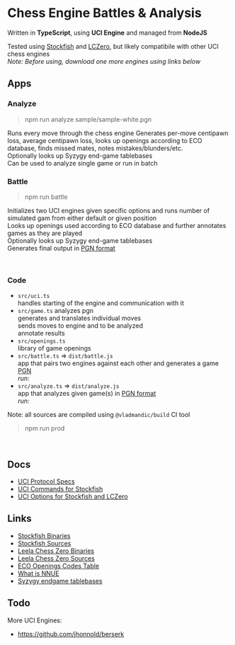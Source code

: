# Chess Engine Battles & Analysis

Written in **TypeScript**, using **UCI Engine** and managed from **NodeJS**

Tested using [Stockfish](https://stockfishchess.org/) and [LCZero](https://lczero.org/), but likely compatibile with other UCI chess engines  
*Note: Before using, download one more engines using links below*  

## Apps

### Analyze

  > npm run analyze sample/sample-white.pgn

  Runs every move through the chess engine
  Generates per-move centipawn loss, average centipawn loss, looks up openings according to ECO database, finds missed mates, notes mistakes/blunders/etc.  
  Optionally looks up Syzygy end-game tablebases  
  Can be used to analyze single game or run in batch

### Battle

  > npm run battle

  Initializes two UCI engines given specific options and runs number of simulated gam from either default or given position  
  Looks up openings used according to ECO database and further annotates games as they are played  
  Optionally looks up Syzygy end-game tablebases  
  Generates final output in [PGN format](https://www.chess.com/terms/chess-pgn)  

<br>

### Code

- `src/uci.ts`  
  handles starting of the engine and communication with it
- `src/game.ts`
  analyzes pgn  
  generates and translates individual moves  
  sends moves to engine and to be analyzed  
  annotate results  
- `src/openings.ts`  
  library of game openings  
- `src/battle.ts` => `dist/battle.js`  
  app that pairs two engines against each other and generates a game [PGN](https://www.chess.com/terms/chess-pgn)  
  *run:*
- `src/analyze.ts` => `dist/analyze.js`   
  app that analyzes given game(s) in [PGN format](https://www.chess.com/terms/chess-pgn)  
  *run:*

Note: all sources are compiled using `@vladmandic/build` CI tool
> npm run prod

<br>

## Docs
- [UCI Protocol Specs](docs/uci-protocol.md)
- [UCI Commands for Stockfish](docs/uci-stockfish.md)
- [UCI Options for Stockfish and LCZero](docs/uci-options.md)

## Links
- [Stockfish Binaries](https://stockfishchess.org/download/)
- [Stockfish Sources](https://github.com/official-stockfish/Stockfish)
- [Leela Chess Zero Binaries](https://lczero.org/play/download/)
- [Leela Chess Zero Sources](https://github.com/LeelaChessZero/lc0)
- [ECO Openings Codes Table](https://www.chessjournal.com/eco/)
- [What is NNUE](https://www.chessprogramming.org/NNUE)
- [Syzygy endgame tablebases](https://syzygy-tables.info/)

## Todo

More UCI Engines:
- <https://github.com/jhonnold/berserk>
